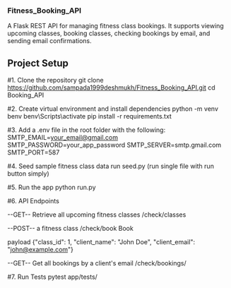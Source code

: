 ### Fitness_Booking_API ###

A Flask REST API for managing fitness class bookings. It supports viewing upcoming classes, booking classes, checking bookings by email, and sending email confirmations.

## Project Setup

#1. Clone the repository
git clone https://github.com/sampada1999deshmukh/Fitness_Booking_API.git
cd Booking_API

#2. Create virtual environment and install dependencies
python -m venv benv
benv\Scripts\activate
pip install -r requirements.txt

#3. Add a .env file in the root folder with the following:
SMTP_EMAIL=your_email@gmail.com
SMTP_PASSWORD=your_app_password
SMTP_SERVER=smtp.gmail.com
SMTP_PORT=587

#4. Seed sample fitness class data
run seed.py (run single file with run button simply)

#5. Run the app
python run.py

#6. API Endpoints

--GET--	
Retrieve all upcoming fitness classes
/check/classes	

--POST--
a fitness class
/check/book	Book 

payload
{"class_id": 1,
  "client_name": "John Doe",
  "client_email": "john@example.com"}

--GET--
Get all bookings by a client's email
/check/bookings/<email>

#7. Run Tests
pytest app/tests/

